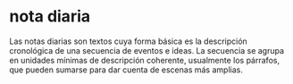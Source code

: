 # nota diaria
Las notas diarias son textos cuya forma básica es la descripción cronológica de una secuencia de eventos e ideas. La secuencia se agrupa en unidades mínimas de descripción coherente, usualmente los párrafos, que pueden sumarse para dar cuenta de escenas más amplias.
